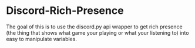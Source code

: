 # Discord-Rich-Presence
The goal of this is to use the discord.py api wrapper to get rich presence (the thing that shows what game your playing or what your listening to) into easy to manipulate variables.
